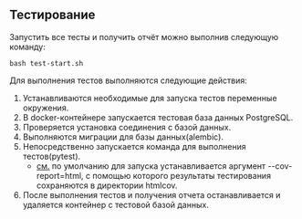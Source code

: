 ## Тестирование

Запустить все тесты и получить отчёт можно выполнив следующую команду:

```shell
bash test-start.sh
```

Для выполнения тестов выполняются следующие действия:

1. Устанавливаются необходимые для запуска тестов переменные окружения.
2. В docker-контейнере запускается тестовая база данных PostgreSQL.
3. Проверяется установка соединения с базой данных.
4. Выполняются миграции для базы данных(аlembic).
5. Непосредственно запускается команда для выполнения тестов(pytest).
    * [см.](scripts/test.sh) по умолчанию для запуска устанавливается аргумент --cov-report=html, с помощью которого результаты тестирования сохраняются в директории htmlcov.
6. После выполнения тестов и получения отчета останавливается и удаляется контейнер с тестовой базой данных.
